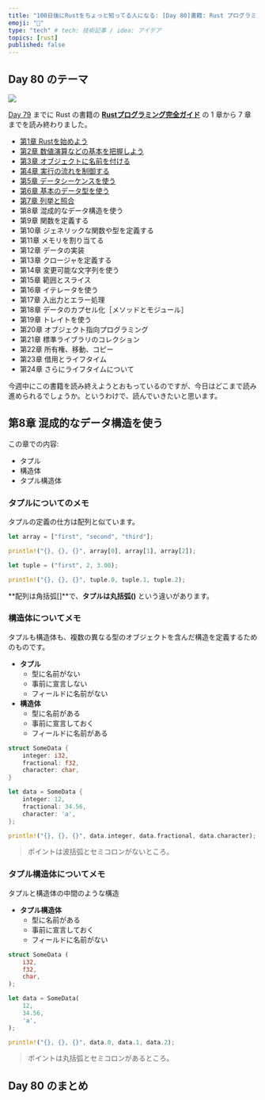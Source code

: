 ```yaml
---
title: "100日後にRustをちょっと知ってる人になる: [Day 80]書籍: Rust プログラミング完全ガイド その4"
emoji: "🦀"
type: "tech" # tech: 技術記事 / idea: アイデア
topics: [rust]
published: false
---
```

## Day 80 のテーマ

![](https://storage.googleapis.com/zenn-user-upload/942b1e806720-20221205.png)

[Day 79](https://zenn.dev/shinyay/articles/hello-rust-day079) までに Rust の書籍の **[Rustプログラミング完全ガイド](https://book.impress.co.jp/books/1121101129)** の 1 章から 7 章までを読み終わりました。

- [第1章 Rustを始めよう](https://zenn.dev/shinyay/articles/hello-rust-day076#%E7%AC%AC1%E7%AB%A0-rust%E3%82%92%E5%A7%8B%E3%82%81%E3%82%88%E3%81%86)
- [第2章 数値演算などの基本を把握しよう](https://zenn.dev/shinyay/articles/hello-rust-day076#%E7%AC%AC2%E7%AB%A0-%E6%95%B0%E5%80%A4%E6%BC%94%E7%AE%97%E3%81%AA%E3%81%A9%E3%81%AE%E5%9F%BA%E6%9C%AC%E3%82%92%E6%8A%8A%E6%8F%A1%E3%81%97%E3%82%88%E3%81%86)
- [第3章 オブジェクトに名前を付ける](https://zenn.dev/shinyay/articles/hello-rust-day076#%E7%AC%AC3%E7%AB%A0-%E3%82%AA%E3%83%96%E3%82%B8%E3%82%A7%E3%82%AF%E3%83%88%E3%81%AB%E5%90%8D%E5%89%8D%E3%82%92%E4%BB%98%E3%81%91%E3%82%8B)
- [第4章 実行の流れを制御する](https://zenn.dev/shinyay/articles/hello-rust-day078#%E7%AC%AC4%E7%AB%A0-%E5%AE%9F%E8%A1%8C%E3%81%AE%E6%B5%81%E3%82%8C%E3%82%92%E5%88%B6%E5%BE%A1%E3%81%99%E3%82%8B)
- [第5章 データシーケンスを使う](https://zenn.dev/shinyay/articles/hello-rust-day078#%E7%AC%AC5%E7%AB%A0-%E5%AE%9F%E8%A1%8C%E3%81%AE%E6%B5%81%E3%82%8C%E3%82%92%E5%88%B6%E5%BE%A1%E3%81%99%E3%82%8B)
- [第6章 基本のデータ型を使う](https://zenn.dev/shinyay/articles/hello-rust-day079#%E7%AC%AC6%E7%AB%A0-%E5%9F%BA%E6%9C%AC%E3%81%AE%E3%83%87%E3%83%BC%E3%82%BF%E5%9E%8B%E3%82%92%E4%BD%BF%E3%81%86)
- [第7章 列挙と照合](https://zenn.dev/shinyay/articles/hello-rust-day079#%E7%AC%AC7%E7%AB%A0-%E5%88%97%E6%8C%99%E3%81%A8%E7%85%A7%E5%90%88)
- 第8章 混成的なデータ構造を使う
- 第9章 関数を定義する
- 第10章 ジェネリックな関数や型を定義する
- 第11章 メモリを割り当てる
- 第12章 データの実装
- 第13章 クロージャを定義する
- 第14章 変更可能な文字列を使う
- 第15章 範囲とスライス
- 第16章 イテレータを使う
- 第17章 入出力とエラー処理
- 第18章 データのカプセル化［メソッドとモジュール］
- 第19章 トレイトを使う
- 第20章 オブジェクト指向プログラミング
- 第21章 標準ライブラリのコレクション
- 第22章 所有権、移動、コピー
- 第23章 借用とライフタイム
- 第24章 さらにライフタイムについて

今週中にこの書籍を読み終えようとおもっているのですが、今日はどこまで読み進められるでしょうか。というわけで、読んでいきたいと思います。

## 第8章 混成的なデータ構造を使う

この章での内容:

- タプル
- 構造体
- タプル構造体

### タプルについてのメモ

タプルの定義の仕方は配列と似ています。

```rust
let array = ["first", "second", "third"];

println!("{}, {}, {}", array[0], array[1], array[2]);
```

```rust
let tuple = ("first", 2, 3.00);

println!("{}, {}, {}", tuple.0, tuple.1, tuple.2);
```

**配列は角括弧[]**で、**タプルは丸括弧()** という違いがあります。

### 構造体についてメモ

タプルも構造体も、複数の異なる型のオブジェクトを含んだ構造を定義するためのものです。

- **タプル**
  - 型に名前がない
  - 事前に宣言しない
  - フィールドに名前がない
- **構造体**
  - 型に名前がある
  - 事前に宣言しておく
  - フィールドに名前がある

```rust
struct SomeData {
    integer: i32,
    fractional: f32,
    character: char,
}

let data = SomeData {
    integer: 12,
    fractional: 34.56,
    character: 'a',
};

println!("{}, {}, {}", data.integer, data.fractional, data.character);
```

> ポイントは波括弧とセミコロンがないところ。

### タプル構造体についてメモ

タプルと構造体の中間のような構造

- **タプル構造体**
  - 型に名前がある
  - 事前に宣言しておく
  - フィールドに名前がない

```rust
struct SomeData (
    i32,
    f32,
    char,
);

let data = SomeData(
    12,
    34.56,
    'a',
);

println!("{}, {}, {}", data.0, data.1, data.2);
```

> ポイントは丸括弧とセミコロンがあるところ。

## Day 80 のまとめ
